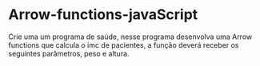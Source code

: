 # Arrow-functions-javaScript
Crie uma um programa de saúde, nesse programa desenvolva uma Arrow functions que calcula o imc de pacientes, a função deverá receber os  seguintes parâmetros, peso e altura.
